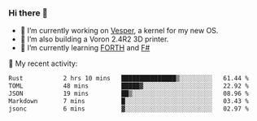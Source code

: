 ### Hi there 👋

<!--
**berkus/berkus** is a ✨ _special_ ✨ repository because its `README.md` (this file) appears on your GitHub profile.

Here are some ideas to get you started:

- 🔭 I’m currently working on ...
- 🌱 I’m currently learning ...
- 👯 I’m looking to collaborate on ...
- 🤔 I’m looking for help with ...
- 💬 Ask me about ...
- 📫 How to reach me: ...
- 😄 Pronouns: ...
- ⚡ Fun fact: ...
-->

- 🔭 I’m currently working on [Vesper](https://github.com/metta-systems/vesper), a kernel for my new OS.
- 🔭 I’m also building a Voron 2.4R2 3D printer.
- 🌱 I’m currently learning [FORTH](http://forth.com/starting-forth/) and [F#](https://fsharpforfunandprofit.com/)

💼 My recent activity:

<!--START_SECTION:waka-->

```txt
Rust           2 hrs 10 mins   ███████████████▒░░░░░░░░░   61.44 %
TOML           48 mins         █████▓░░░░░░░░░░░░░░░░░░░   22.92 %
JSON           19 mins         ██▒░░░░░░░░░░░░░░░░░░░░░░   08.96 %
Markdown       7 mins          █░░░░░░░░░░░░░░░░░░░░░░░░   03.43 %
jsonc          6 mins          ▓░░░░░░░░░░░░░░░░░░░░░░░░   02.97 %
```

<!--END_SECTION:waka-->
